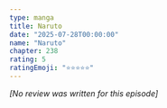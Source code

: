 ```yaml
---
type: manga
title: Naruto
date: "2025-07-28T00:00:00"
name: "Naruto"
chapter: 238
rating: 5
ratingEmoji: "⭐️⭐️⭐️⭐️⭐️"
---
```


_[No review was written for this episode]_